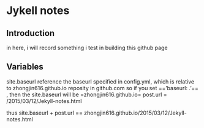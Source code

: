Jykell notes
============

Introduction
-------------
in here, i will record something i test in building this github page

Variables
----------
site.baseurl reference the baseurl specified in config.yml, which is relative to zhongjin616.github.io reposity in github.com
so if you set ==’baseurl: .’== , then the site.baseurl will be =zhongjin616.github.io=
post.url = /2015/03/12/Jekyll-notes.html

thus site.baseurl + post.url == zhongjin616.github.io/2015/03/12/Jekyll-notes.html

